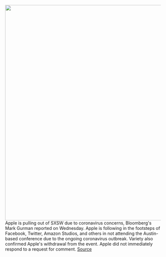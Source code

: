 <img src='https://cdn.vox-cdn.com/thumbor/wuRHQu3GTfcC1H_9-Y37kl94Fxs=/0x0:2040x1360/1200x800/filters:focal(857x517:1183x843)/cdn.vox-cdn.com/uploads/chorus_image/image/66441295/acastro_190530_1777_wwdc_2019_0002.0.0.jpg' width='700px' /><br/>
Apple is pulling out of SXSW due to coronavirus concerns, Bloomberg's Mark Gurman reported on Wednesday. Apple is following in the footsteps of Facebook, Twitter, Amazon Studios, and others in not attending the Austin-based conference due to the ongoing coronavirus outbreak. Variety also confirmed Apple's withdrawal from the event. Apple did not immediately respond to a request for comment.
<a href='https://www.theverge.com/2020/3/4/21165588/apple-pulling-out-sxsw-coronavirus-apple-tv-plus-austin'> Source <a/>